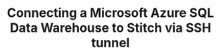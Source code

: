 ---
title: Connecting a Microsoft Azure SQL Data Warehouse to Stitch via SSH tunnel
permalink: /destinations/redshift/connecting-microsoft-azure-sql-data-warehouse-to-stitch-ssh-tunnel
tags: [microsoft-azure_destination]
keywords: microsoft azure sql data warehouse, microsoft azure data warehouse, microsoft azure data warehouse, microsoft azure etl, etl to microsoft azure, microsoft azure destination
summary: "Connect a Microsoft Azure SQL data warehouse to your Stitch account."

content-type: "destination-setup"

toc: true
layout: destination-setup-guide

type: "microsoft-azure"
display_name: "Microsoft Azure"
---